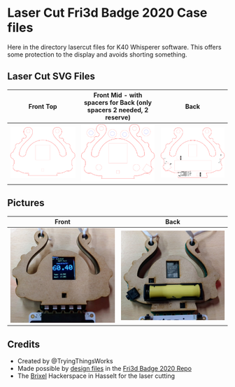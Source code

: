 # Laser Cut Fri3d Badge 2020 Case files
Here in the directory lasercut files for K40 Whisperer software.
This offers some protection to the display and avoids shorting something.

## Laser Cut SVG Files
Front Top | Front Mid  - with spacers for Back (only spacers 2 needed, 2 reserve)| Back
:-------------------------:|:-------------------------:|:-------------------------:
![Front Top SVG](Front%20plate%20badge%20top.svg)|  ![Front Mid SVG](Front%20plate%20badge%20mid.svg) | ![Back SVG](Back%20plate%20badge.svg)

## Pictures
Front |  Back
:-------------------------:|:-------------------------:
![Front](front.jpg) |  ![Back](back.jpg)

## Credits
- Created by @TryingThingsWorks
- Made possible by [design files](https://github.com/Fri3dCamp/badge-2020/blob/7e2ec1d9987333af4cedac1ac36ba3c9e4ce6911/design/Fri3D_2020_02/OUTPUT/Fri3D_2020_02.PDF) in the [Fri3d Badge 2020 Repo](https://github.com/Fri3dCamp/badge-2020)
- The [Brixel](https://github.com/Brixel) Hackerspace in Hasselt for the laser cutting
